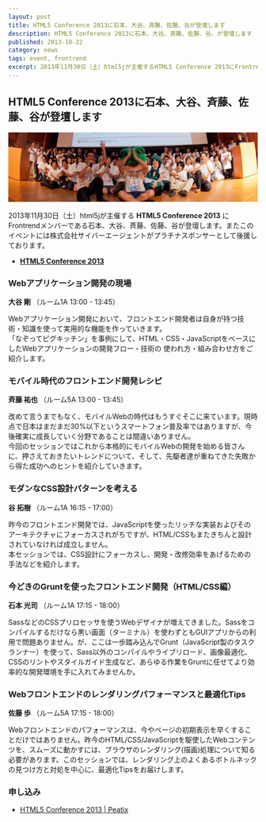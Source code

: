 ```yaml
---
layout: post
title: HTML5 Conference 2013に石本、大谷、斉藤、佐藤、谷が登壇します
description: HTML5 Conference 2013に石本、大谷、斉藤、佐藤、谷、が登壇します
published: 2013-10-22
category: news
tags: event, frontrend
excerpt: 2013年11月30日（土）html5jが主催するHTML5 Conference 2013にFrontrendメンバーである石本、大谷、斉藤、佐藤、谷が登壇します。
---
```


## HTML5 Conference 2013に石本、大谷、斉藤、佐藤、谷が登壇します

![HTML5 Conference 2013](/images/2013/1022_head.png)

2013年11月30日（土）html5jが主催する __HTML5 Conference 2013__ にFrontrendメンバーである石本、大谷、斉藤、佐藤、谷が登壇します。またこのイベントには株式会社サイバーエージェントがプラチナスポンサーとして後援しております。

+ __[HTML5 Conference 2013](http://events.html5j.org/conference/2013/11/)__

### Webアプリケーション開発の現場

__大谷 剛__ （ルーム1A 13:00 - 13:45）

Webアプリケーション開発において、フロントエンド開発者は自身が持つ技術・知識を使って実用的な機能を作っていきます。  
「なぞってピグキッチン」を事例にして、HTML・CSS・JavaScriptをベースにしたWebアプリケーションの開発フロー・技術の 使われ方・組み合わせ方をご紹介します。

### モバイル時代のフロントエンド開発レシピ

__斉藤 祐也__ （ルーム5A 13:00 - 13:45）

改めて言うまでもなく、モバイルWebの時代はもうすぐそこに来ています。現時点で日本はまだまだ30%以下というスマートフォン普及率ではありますが、今後確実に成長していく分野であることは間違いありません。  
今回のセッションではこれから本格的にモバイルWebの開発を始める皆さんに、押さえておきたいトレンドについて、そして、先駆者達が重ねてきた失敗から得た成功へのヒントを紹介していきます。

### モダンなCSS設計パターンを考える

__谷 拓樹__ （ルーム1A 16:15 - 17:00）

昨今のフロントエンド開発では、JavaScriptを使ったリッチな実装およびそのアーキテクチャにフォーカスされがちですが、HTML/CSSもまたきちんと設計されていなければ成立しません。  
本セッションでは、CSS設計にフォーカスし、開発・改修効率をあげるための手法などを紹介します。

### 今どきのGruntを使ったフロントエンド開発（HTML/CSS編）

__石本 光司__ （ルーム1A 17:15 - 18:00）

SassなどのCSSプリロセッサを使うWebデザイナが増えてきました。Sassをコンパイルするだけなら黒い画面（ターミナル）を使わずともGUIアプリからの利用で問題ありません。が、ここは一歩踏み込んでGrunt（JavaScript製のタスクランナー）を使って、Sass以外のコンパイルやライブリロード、画像最適化、CSSのリントやスタイルガイド生成など、あらゆる作業をGruntに任せてより効率的な開発環境を手に入れてみませんか。

### Webフロントエンドのレンダリングパフォーマンスと最適化Tips

__佐藤 歩__ （ルーム5A 17:15 - 18:00）

Webフロントエンドのパフォーマンスは、今やページの初期表示を早くすることだけではありません。昨今のHTML/CSS/JavaScriptを駆使したWebコンテンツを、スムーズに動かすには、ブラウザのレンダリング(描画)処理について知る必要があります。このセッションでは、レンダリング上のよくあるボトルネックの見つけ方と対処を中心に、最適化Tipsをお届けします。


### 申し込み

+ [HTML5 Conference 2013 | Peatix](http://html5conf2013.peatix.com/)